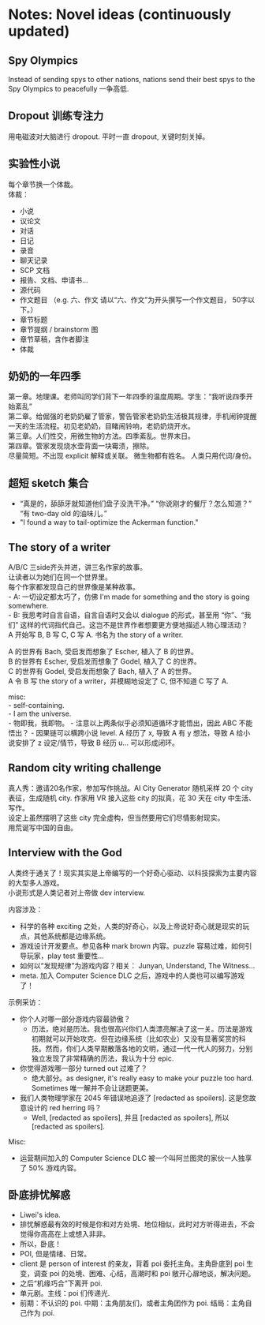 # Notes: Novel ideas (continuously updated)
## Spy Olympics
Instead of sending spys to other nations, nations send their best spys to the Spy Olympics to peacefully 一争高低. 

## Dropout 训练专注力
用电磁波对大脑进行 dropout. 平时一直 dropout, 关键时刻关掉。

## 实验性小说
每个章节换一个体裁。  
体裁：
- 小说
- 议论文
- 对话
- 日记
- 录音
- 聊天记录
- SCP 文档
- 报告、文档、申请书...
- 源代码
- 作文题目 （e.g. 六、作文 请以“六、作文”为开头撰写一个作文题目，
50字以下。）
- 章节标题
- 章节提纲 / brainstorm 图
- 章节草稿，含作者脚注
- 体裁

## 奶奶的一年四季
第一章。地理课。老师叫同学们背下一年四季的温度周期。学生：“我听说四季开始紊乱”  
第二章。给倔强的老奶奶雇了管家，警告管家老奶奶生活极其规律，手机闹钟提醒一天的生活流程。初见老奶奶，目睹闹铃响，老奶奶烧开水。  
第三章。人们性交，用微生物的方法。四季紊乱。世界末日。  
第四章。管家发现烧水壶背面一块霉渍，擦除。  
尽量简短。不出现 explicit 解释或关联。 微生物都有姓名。 人类只用代词/身份。  

## 超短 sketch 集合
- “真是的，舔舔牙就知道他们盘子没洗干净。” “你说刚才的餐厅？怎么知道？” “有 two-day old 的油味儿。”  
- "I found a way to tail-optimize the Ackerman function."  

## The story of a writer
A/B/C 三side齐头并进，讲三名作家的故事。  
让读者以为她们在同一个世界里。  
每个作家都发现自己的世界像是某种故事。  
    - A: 一切设定都太巧了，仿佛 I'm made for something and the story is going somewhere.  
    - B: 我思考时自言自语，自言自语时又会以 dialogue 的形式，甚至用 “你”、“我们” 这样的代词指代自己。这岂不是世界作者想要更方便地描述人物心理活动？  
A 开始写 B, B 写 C, C 写 A. 书名为 the story of a writer.  

A 的世界有 Bach, 受启发而想象了 Escher, 植入了 B 的世界。  
B 的世界有 Escher, 受启发而想象了 Godel, 植入了 C 的世界。  
C 的世界有 Godel, 受启发而想象了 Bach, 植入了 A 的世界。  
A 令 B 写 the story of a writer，并模糊地设定了 C, 但不知道 C 写了 A.  

misc:  
    - self-containing.  
    - I am the universe.  
    - 物即我，我即物。
    - 注意以上两条似乎必须知道循环才能悟出，因此 ABC 不能悟出？
    - 因果链可以横跨小说 level. A 经历了 x, 导致 A 有 y 想法，导致 A 给小说安排了 z 设定/情节，导致 B 经历 u... 可以形成闭环。

## Random city writing challenge
真人秀：邀请20名作家，参加写作挑战。AI City Generator 随机采样 20 个 city 表征，生成随机 city. 作家用 VR 接入这些 city 的拟真，花 30 天在 city 中生活、写作。  
设定上虽然摆明了这些 city 完全虚构，但当然要用它们尽情影射现实。  
用荒诞写中国的自由。  

## Interview with the God
人类终于通关了！现实其实是上帝编写的一个好奇心驱动、以科技探索为主要内容的大型多人游戏。  
小说形式是人类记者对上帝做 dev interview.  

内容涉及：  
- 科学的各种 exciting 之处，人类的好奇心，以及上帝说好奇心就是现实的玩点，其他系统都是边缘系统。  
- 游戏设计开发要点。参见各种 mark brown 内容。puzzle 容易过难，如何引导玩家，play test 重要性...  
- 如何以“发现规律”为游戏内容？相关： Junyan, Understand, The Witness...  
- meta. 加入 Computer Science DLC 之后，游戏中的人类也可以编写游戏了！  

示例采访：  
- 你个人对哪一部分游戏内容最骄傲？
  - 历法，绝对是历法。我也很高兴你们人类漂亮解决了这一关。历法是游戏初期就可以开始攻克、但在边缘系统（比如农业）又没有显著奖赏的科技。然而，你们人类早期散落各地的文明，通过一代一代人的努力，分别独立发现了非常精确的历法，我认为十分 epic.  
- 你觉得游戏哪一部分 turned out 过难了？  
  - 绝大部分。as designer, it's really easy to make your puzzle too hard. Sometimes 唯一解并不会让谜题更美。  
- 我们人类物理学家在 2045 年错误地追逐了 [redacted as spoilers]. 这是您故意设计的 red herring 吗？  
  - Well, [redacted as spoilers], 并且 [redacted as spoilers], 所以 [redacted as spoilers].  

Misc:  
- 运营期间加入的 Computer Science DLC 被一个叫阿兰图灵的家伙一人独享了 50% 游戏内容。  

## 卧底排忧解惑
- Liwei's idea. 
- 排忧解惑最有效的时候是你和对方处境、地位相似，此时对方听得进去，不会觉得你高高在上或想入非非。
- 所以，卧底！
- POI, 但是情绪、日常。
- client 是 person of interest 的亲友，背着 poi 委托主角。主角卧底到 poi 生变，调查 poi 的处境、困难、心结，高潮时和 poi 敞开心扉地谈，解决问题。
- 之后“机缘巧合”下离开 poi. 
- 单元剧。主线：poi 们传递光. 
- 前期：不认识的 poi. 中期：主角朋友们，或者主角团作为 poi. 结局：主角自己作为 poi. 
